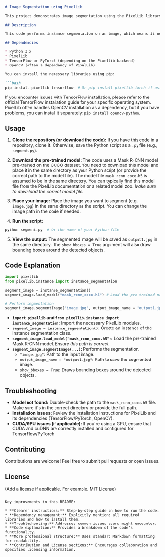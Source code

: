 ```markdown
# Image Segmentation using PixelLib

This project demonstrates image segmentation using the PixelLib library in Python.  It utilizes a pre-trained Mask R-CNN model to identify and segment objects within an image.

## Description

This code performs instance segmentation on an image, which means it not only identifies the different objects in the image but also creates a pixel-level mask for each individual object. This allows for a more detailed understanding of the image content.

## Dependencies

* Python 3.x
* PixelLib
* TensorFlow or PyTorch (depending on the PixelLib backend)
* OpenCV (often a dependency of PixelLib)

You can install the necessary libraries using pip:

```bash
pip install pixellib tensorflow  # Or pip install pixellib torch if using PyTorch
```

If you encounter issues with TensorFlow installation, please refer to the official TensorFlow installation guide for your specific operating system.  PixelLib often handles OpenCV installation as a dependency, but if you have problems, you can install it separately: `pip install opencv-python`.

## Usage

1. **Clone the repository (or download the code):**  If you have this code in a repository, clone it. Otherwise, save the Python script as a `.py` file (e.g., `segment.py`).

2. **Download the pre-trained model:** The code uses a Mask R-CNN model pre-trained on the COCO dataset. You need to download this model and place it in the same directory as your Python script (or provide the correct path to the model file).  The model file `mask_rcnn_coco.h5` is assumed to be in the same directory.  You can typically find this model file from the PixelLib documentation or a related model zoo.  *Make sure to download the correct model file.*

3. **Place your image:** Place the image you want to segment (e.g., `image.jpg`) in the same directory as the script.  You can change the image path in the code if needed.

4. **Run the script:**

```bash
python segment.py  # Or the name of your Python file
```

5. **View the output:** The segmented image will be saved as `output1.jpg` in the same directory.  The `show_bboxes = True` argument will also draw bounding boxes around the detected objects.

## Code Explanation

```python
import pixellib
from pixellib.instance import instance_segmentation

segment_image = instance_segmentation()
segment_image.load_model("mask_rcnn_coco.h5") # Load the pre-trained model

# Perform segmentation
segment_image.segmentImage("image.jpg", output_image_name = "output1.jpg", show_bboxes = True)
```

* **`import pixellib` and `from pixellib.instance import instance_segmentation`:** Import the necessary PixelLib modules.
* **`segment_image = instance_segmentation()`:** Create an instance of the instance segmentation class.
* **`segment_image.load_model("mask_rcnn_coco.h5")`:** Load the pre-trained Mask R-CNN model.  *Ensure this path is correct.*
* **`segment_image.segmentImage(...)`:**  Performs the segmentation.
    * `"image.jpg"`: Path to the input image.
    * `output_image_name = "output1.jpg"`: Path to save the segmented image.
    * `show_bboxes = True`:  Draws bounding boxes around the detected objects.

## Troubleshooting

* **Model not found:** Double-check the path to the `mask_rcnn_coco.h5` file. Make sure it's in the correct directory or provide the full path.
* **Installation issues:** Review the installation instructions for PixelLib and its dependencies (TensorFlow/PyTorch, OpenCV).
* **CUDA/GPU issues (if applicable):** If you're using a GPU, ensure that CUDA and cuDNN are correctly installed and configured for TensorFlow/PyTorch.

## Contributing

Contributions are welcome!  Feel free to submit pull requests or open issues.

## License

(Add a license if applicable.  For example, MIT License)
```

Key improvements in this README:

* **Clearer instructions:** Step-by-step guide on how to run the code.
* **Dependency management:** Explicitly mentions all required libraries and how to install them.
* **Troubleshooting:** Addresses common issues users might encounter.
* **Code explanation:** Provides a breakdown of the code's functionality.
* **More professional structure:** Uses standard Markdown formatting for readability.
* **Contribution and License sections:** Encourages collaboration and specifies licensing information.
